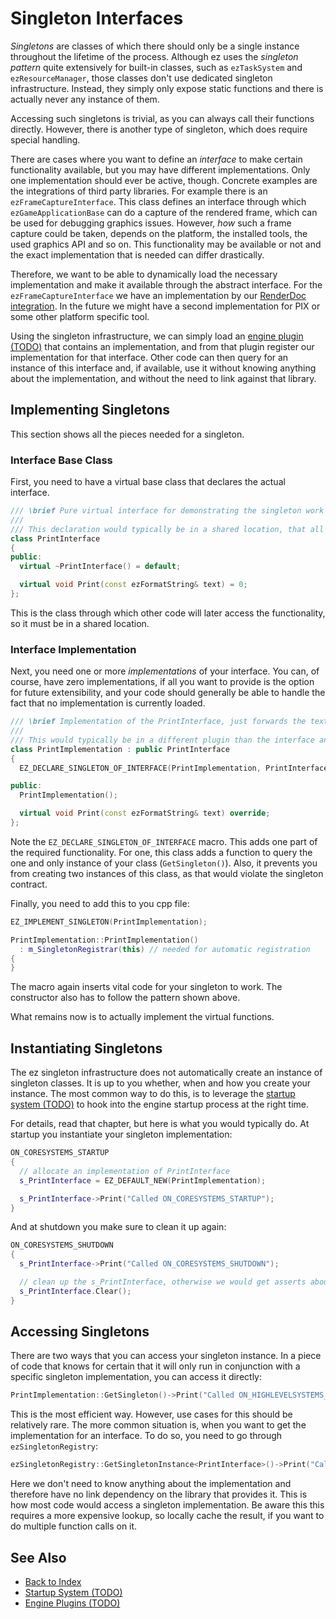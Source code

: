 # Singleton Interfaces

*Singletons* are classes of which there should only be a single instance throughout the lifetime of the process. Although ez uses the *singleton pattern* quite extensively for built-in classes, such as `ezTaskSystem` and `ezResourceManager`, those classes don't use dedicated singleton infrastructure. Instead, they simply only expose static functions and there is actually never any instance of them.

Accessing such singletons is trivial, as you can always call their functions directly. However, there is another type of singleton, which does require special handling.

There are cases where you want to define an *interface* to make certain functionality available, but you may have different implementations. Only one implementation should ever be active, though. Concrete examples are the integrations of third party libraries. For example there is an `ezFrameCaptureInterface`. This class defines an interface through which `ezGameApplicationBase` can do a capture of the rendered frame, which can be used for debugging graphics issues. However, *how* such a frame capture could be taken, depends on the platform, the installed tools, the used graphics API and so on. This functionality may be available or not and the exact implementation that is needed can differ drastically.

Therefore, we want to be able to dynamically load the necessary implementation and make it available through the abstract interface. For the `ezFrameCaptureInterface` we have an implementation by our [RenderDoc integration](../../debugging/renderdoc.md). In the future we might have a second implementation for PIX or some other platform specific tool.

Using the singleton infrastructure, we can simply load an [engine plugin (TODO)](../../custom-code/cpp/engine-plugins.md) that contains an implementation, and from that plugin register our implementation for that interface. Other code can then query for an instance of this interface and, if available, use it without knowing anything about the implementation, and without the need to link against that library.

## Implementing Singletons

This section shows all the pieces needed for a singleton.

### Interface Base Class

First, you need to have a virtual base class that declares the actual interface.

<!-- BEGIN-DOCS-CODE-SNIPPET: singleton-interface -->
```cpp
/// \brief Pure virtual interface for demonstrating the singleton work flow
///
/// This declaration would typically be in a shared location, that all code can #include
class PrintInterface
{
public:
  virtual ~PrintInterface() = default;

  virtual void Print(const ezFormatString& text) = 0;
};
```
<!-- END-DOCS-CODE-SNIPPET -->

This is the class through which other code will later access the functionality, so it must be in a shared location.

### Interface Implementation

Next, you need one or more *implementations* of your interface. You can, of course, have zero implementations, if all you want to provide is the option for future extensibility, and your code should generally be able to handle the fact that no implementation is currently loaded.

<!-- BEGIN-DOCS-CODE-SNIPPET: singleton-impl-declaration -->
```cpp
/// \brief Implementation of the PrintInterface, just forwards the text to ezLog::Info()
///
/// This would typically be in a different plugin than the interface and would be allocated by that plugin on startup.
class PrintImplementation : public PrintInterface
{
  EZ_DECLARE_SINGLETON_OF_INTERFACE(PrintImplementation, PrintInterface);

public:
  PrintImplementation();

  virtual void Print(const ezFormatString& text) override;
};
```
<!-- END-DOCS-CODE-SNIPPET -->

Note the `EZ_DECLARE_SINGLETON_OF_INTERFACE` macro. This adds one part of the required functionality. For one, this class adds a function to query the one and only instance of your class (`GetSingleton()`). Also, it prevents you from creating two instances of this class, as that would violate the singleton contract.

Finally, you need to add this to you cpp file:

<!-- BEGIN-DOCS-CODE-SNIPPET: singleton-impl-definition -->
```cpp
EZ_IMPLEMENT_SINGLETON(PrintImplementation);

PrintImplementation::PrintImplementation()
  : m_SingletonRegistrar(this) // needed for automatic registration
{
}
```
<!-- END-DOCS-CODE-SNIPPET -->

The macro again inserts vital code for your singleton to work. The constructor also has to follow the pattern shown above.

What remains now is to actually implement the virtual functions.

## Instantiating Singletons

The ez singleton infrastructure does not automatically create an instance of singleton classes. It is up to you whether, when and how you create your instance. The most common way to do this, is to leverage the [startup system (TODO)](startup.md) to hook into the engine startup process at the right time.

For details, read that chapter, but here is what you would typically do. At startup you instantiate your singleton implementation:

<!-- BEGIN-DOCS-CODE-SNIPPET: singleton-allocate -->
```cpp
ON_CORESYSTEMS_STARTUP
{
  // allocate an implementation of PrintInterface
  s_PrintInterface = EZ_DEFAULT_NEW(PrintImplementation);

  s_PrintInterface->Print("Called ON_CORESYSTEMS_STARTUP");
}
```
<!-- END-DOCS-CODE-SNIPPET -->

And at shutdown you make sure to clean it up again:

<!-- BEGIN-DOCS-CODE-SNIPPET: singleton-deallocate -->
```cpp
ON_CORESYSTEMS_SHUTDOWN
{
  s_PrintInterface->Print("Called ON_CORESYSTEMS_SHUTDOWN");

  // clean up the s_PrintInterface, otherwise we would get asserts about memory leaks at shutdown
  s_PrintInterface.Clear();
}
```
<!-- END-DOCS-CODE-SNIPPET -->

## Accessing Singletons

There are two ways that you can access your singleton instance. In a piece of code that knows for certain that it will only run in conjunction with a specific singleton implementation, you can access it directly:

<!-- BEGIN-DOCS-CODE-SNIPPET: singleton-query-instance -->
```cpp
PrintImplementation::GetSingleton()->Print("Called ON_HIGHLEVELSYSTEMS_SHUTDOWN");
```
<!-- END-DOCS-CODE-SNIPPET -->

This is the most efficient way. However, use cases for this should be relatively rare. The more common situation is, when you want to get the implementation for an interface. To do so, you need to go through `ezSingletonRegistry`:

<!-- BEGIN-DOCS-CODE-SNIPPET: singleton-query-interface -->
```cpp
ezSingletonRegistry::GetSingletonInstance<PrintInterface>()->Print("Called ON_HIGHLEVELSYSTEMS_STARTUP");
```
<!-- END-DOCS-CODE-SNIPPET -->

Here we don't need to know anything about the implementation and therefore have no link dependency on the library that provides it. This is how most code would access a singleton implementation. Be aware this this requires a more expensive lookup, so locally cache the result, if you want to do multiple function calls on it.

## See Also

* [Back to Index](../../index.md)
* [Startup System (TODO)](startup.md)
* [Engine Plugins (TODO)](../../custom-code/cpp/engine-plugins.md)
